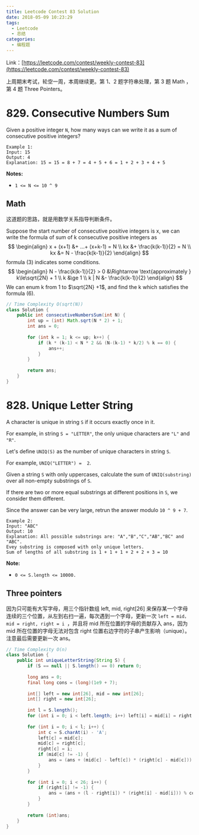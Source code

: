 ```yaml
---
title: Leetcode Contest 83 Solution
date: 2018-05-09 10:23:29
tags: 
  - Leetcode
  - 总结
categories: 
  - 编程题
---
```


Link：[https://leetcode.com/contest/weekly-contest-83](https://leetcode.com/contest/weekly-contest-83)

上周期末考试，轮空一周，本周继续更。第 1、2 题字符串处理，第 3 题 Math ，第 4 题 Three Pointers。

<!-- more -->

# 829. Consecutive Numbers Sum

Given a positive integer `N`, how many ways can we write it as a sum of consecutive positive integers?

```
Example 1:
Input: 15
Output: 4
Explanation: 15 = 15 = 8 + 7 = 4 + 5 + 6 = 1 + 2 + 3 + 4 + 5
```

**Notes:**

- `1 <= N <= 10 ^ 9`

## Math

这道题的思路，就是用数学关系指导判断条件。

Suppose the start number of consecutive positive integers is x, we can write the formula of sum of k consecutive positive integers as 
$$
\begin{align}
x + (x+1) &+ ...+ (x+k-1) = N \\
kx &+ \frac{k(k-1)}{2} = N \\
kx &= N - \frac{k(k-1)}{2}
\end{align}
$$
formula (3) indicates some conditions.
$$
\begin{align}
N - \frac{k(k-1)}{2} > 0 &\Rightarrow \text{approximately } k\le\sqrt{2N} + 1 \\
k &\ge 1 \\
k | N &- \frac{k(k-1)}{2}
\end{align}
$$
We can enum k from 1 to $\sqrt{2N} +1$, and find the k which satisfies the formula (6).

```java
// Time Complexity O(sqrt(N))
class Solution {
    public int consecutiveNumbersSum(int N) {
        int up = (int) Math.sqrt(N * 2) + 1;
        int ans = 0;
        
        for (int k = 1; k <= up; k++) {
            if (k * (k-1) < N * 2 && (N-(k-1) * k/2) % k == 0) {
                ans++;
            }
        }
        
        return ans;
    }
}
```
# 828. Unique Letter String

A character is unique in string `S` if it occurs exactly once in it.

For example, in string `S = "LETTER"`, the only unique characters are `"L"` and `"R"`.

Let's define `UNIQ(S)` as the number of unique characters in string `S`.

For example, `UNIQ("LETTER") =  2`.

Given a string `S` with only uppercases, calculate the sum of `UNIQ(substring)` over all non-empty substrings of `S`.

If there are two or more equal substrings at different positions in `S`, we consider them different.

Since the answer can be very large, retrun the answer modulo `10 ^ 9 + 7`.

```
Example 2:
Input: "ABC"
Output: 10
Explanation: All possible substrings are: "A","B","C","AB","BC" and "ABC".
Evey substring is composed with only unique letters.
Sum of lengths of all substring is 1 + 1 + 1 + 2 + 2 + 3 = 10
```

**Note:**

- `0 <= S.length <= 10000.`

## Three pointers

因为只可能有大写字母，用三个指针数组 left, mid, right[26] 来保存某一个字母连续的三个位置，从左到右扫一遍，每次遇到一个字母，更新一次 `left = mid，mid = right, right = i `，并且将 mid 所在位置的字母的贡献存入 ans，因为 mid 所在位置的字母无法对包含 right 位置右边字符的子串产生影响（unique）。注意最后需要更新一次 ans。

```java
// Time Complexity O(n)
class Solution {
    public int uniqueLetterString(String S) {
        if (S == null || S.length() == 0) return 0; 
        
        long ans = 0;
        final long cons = (long)(1e9 + 7);
        
        int[] left = new int[26], mid = new int[26];
        int[] right = new int[26];
        
        int l = S.length();
        for (int i = 0; i < left.length; i++) left[i] = mid[i] = right[i] = -1;
        
        for (int i = 0; i < l; i++) {
            int c = S.charAt(i) - 'A';
            left[c] = mid[c];
            mid[c] = right[c];
            right[c] = i;
            if (mid[c] != -1) {
                ans = (ans + (mid[c] - left[c]) * (right[c] - mid[c])) % cons;
            }
        }
        
        for (int i = 0; i < 26; i++) {
            if (right[i] != -1) {
                ans = (ans + (l - right[i]) * (right[i] - mid[i])) % cons;
            }
        }
        
        return (int)ans;
    }
}
```
